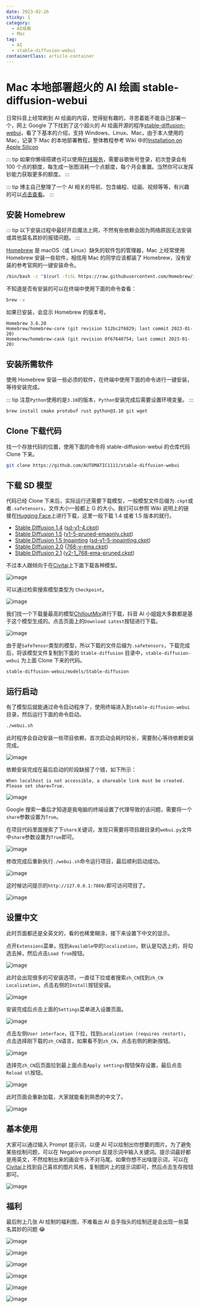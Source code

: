 ```yaml
---
date: 2023-02-26
sticky: 1
category:
  - AI绘画
  - Mac
tag:
  - AI
  - stable-diffusion-webui
containerClass: article-container
---
```


# Mac 本地部署超火的 AI 绘画 stable-diffusion-webui

日常抖音上经常刷到 AI 绘画的内容，觉得挺有趣的，寻思着能不能自己部署一个，网上 Google 了下找到了这个超火的 AI 绘画开源的程序[stable-diffusion-webui](https://github.com/AUTOMATIC1111/stable-diffusion-webui)，看了下基本的介绍，支持 Windows、Linux、Mac，由于本人使用的 Mac，记录下 Mac 的本地部署教程，整体教程参考 Wiki 中的[Installation on Apple Silicon](https://github.com/AUTOMATIC1111/stable-diffusion-webui/wiki/Installation-on-Apple-Silicon)

<!-- more -->

::: tip
如果你懒得搭建也可以使用[在线服务](https://getimg.ai/ref/4BPOzb5hx)，需要谷歌账号登录，初次登录会有 100 个点的额度，每生成一张图消耗一个点额度，每个月会重置。当然你可以发挥钞能力获取更多的额度。
:::

::: tip
博主自己整理了一个 AI 相关的导航、包含编程、绘画、视频等等，有兴趣的可以[点击查看](/nav/ai/hot.html)。
:::

## 安装 Homebrew

::: tip
以下安装过程中最好开启魔法上网，不然有些依赖会因为网络原因无法安装或其他莫名其妙的报错问题。
:::

[Homebrew](https://brew.sh/index_zh-cn) 是 macOS（或 Linux）缺失的软件包的管理器，Mac 上经常使用 Homebrew 安装一些软件，相信用 Mac 的同学应该都装了 Homebrew，没有安装的参考官网的一键安装命令。

```sh
/bin/bash -c "$(curl -fsSL https://raw.githubusercontent.com/Homebrew/install/HEAD/install.sh)"
```

不知道是否有安装的可以在终端中使用下面的命令查看：

```sh
brew -v
```

如果已安装，会显示 Homebrew 的版本号。

```
Homebrew 3.6.20
Homebrew/homebrew-core (git revision 512bc2f6829; last commit 2023-01-20)
Homebrew/homebrew-cask (git revision 0f67640754; last commit 2023-01-20)
```

## 安装所需软件

使用 Homebrew 安装一些必须的软件，在终端中使用下面的命令进行一键安装，等待安装完成。

::: tip
注意`Python`使用的是`3.10`的版本，`Python`安装完成后需要设置环境变量。
:::

```sh
brew install cmake protobuf rust python@3.10 git wget
```

## Clone 下载代码

找一个存放代码的位置，使用下面的命令将 stable-diffusion-webui 的仓库代码 Clone 下来。

```sh
git clone https://github.com/AUTOMATIC1111/stable-diffusion-webui
```

## 下载 SD 模型

代码已经 Clone 下来后，实际运行还需要下载模型，一般模型文件后缀为`.ckpt`或者`.safetensors`，文件大小一般都上 G 的大小。我们可以参照 Wiki 说明上的链接在[Hugging Face](https://huggingface.co/)上进行下载，这里一般下载 1.4 或者 1.5 版本的就行。

- [Stable DIffusion 1.4](https://huggingface.co/CompVis/stable-diffusion-v-1-4-original) ([sd-v1-4.ckpt](https://huggingface.co/CompVis/stable-diffusion-v-1-4-original/resolve/main/sd-v1-4.ckpt))
- [Stable Diffusion 1.5](https://huggingface.co/runwayml/stable-diffusion-v1-5) ([v1-5-pruned-emaonly.ckpt](https://huggingface.co/runwayml/stable-diffusion-v1-5/resolve/main/v1-5-pruned-emaonly.ckpt))
- [Stable Diffusion 1.5 Inpainting](https://huggingface.co/runwayml/stable-diffusion-inpainting) ([sd-v1-5-inpainting.ckpt](https://huggingface.co/runwayml/stable-diffusion-inpainting/resolve/main/sd-v1-5-inpainting.ckpt))
- [Stable Diffusion 2.0](https://huggingface.co/stabilityai/stable-diffusion-2) ([768-v-ema.ckpt](https://huggingface.co/stabilityai/stable-diffusion-2/resolve/main/768-v-ema.ckpt))
- [Stable Diffusion 2.1](https://huggingface.co/stabilityai/stable-diffusion-2-1) ([v2-1_768-ema-pruned.ckpt](https://huggingface.co/stabilityai/stable-diffusion-2-1/resolve/main/v2-1_768-ema-pruned.ckpt))

不过本人跟倾向于在[Civitai](https://civitai.com/)上下面下载各种模型。

![image](https://image.liubing.me/i/2023/02/26/63fb29c89a222.png)

可以通过检索搜索模型类型为 `Checkpoint`。

![image](https://image.liubing.me/i/2023/02/26/63fb2ae71c2e0.png)

我们找一个下载量最高的模型[ChilloutMix](https://civitai.com/models/6424/chilloutmix)进行下载，抖音 AI 小姐姐大多数都是基于这个模型生成的。点击页面上的`Download Latest`按钮进行下载。

![image](https://image.liubing.me/i/2023/02/26/63fb2b86d1154.png)

由于是`SafeTensor`类型的模型，所以下载的文件后缀为`.safetensors`，下载完成后，将该模型文件复制到下面的 `Stable-diffusion` 目录中，`stable-diffusion-webui` 为上面 Clone 下来的代码。

```
stable-diffusion-webui/models/Stable-diffusion
```

## 运行启动

有了模型后就能通过命令启动程序了，使用终端进入到`stable-diffusion-webui`目录，然后运行下面的命令启动。

```sh
./webui.sh
```

此时程序会自动安装一些项目依赖，首次启动会耗时较长，需要耐心等待依赖安装完成。

![image](https://image.liubing.me/i/2023/02/26/63fb2d15ca24b.png)

依赖安装完成在最后启动的阶段缺报了个错，如下所示：

```
When localhost is not accessible, a shareable link must be created. Please set share=True.
```

![image](https://image.liubing.me/i/2023/02/26/63fb2e13d2780.png)

Google 搜索一番后才知道是我电脑的终端设置了代理导致的该问题，需要将一个`share`参数设置为`True`。

在项目代码里面搜索了下`share`关键词，发现只需要将项目跟目录的`webui.py`文件中`share`参数设置为`True`即可。

![image](https://image.liubing.me/i/2023/02/26/63fb2eabd2cd0.png)

修改完成后重新执行`./webui.sh`命令运行项目，最后顺利启动成功。

![image](https://image.liubing.me/i/2023/02/26/63fb2f5670ecd.png)

这时候访问提示的`http://127.0.0.1:7860/`即可访问项目了。

![image](https://image.liubing.me/i/2023/02/26/63fb2fa0c736a.png)

## 设置中文

此时页面都还是全英文的，看的也稀里糊涂，接下来设置下中文的显示。

点开`Extensions`菜单，找到`Available`中的`localization`，默认是勾选上的，将勾选去掉，然后点击`Load from`按钮。

![image](https://image.liubing.me/i/2023/02/26/63fb306479afd.png)

此时会出现很多的可安装选项，一直往下拉或者搜索`zh_CN`找到`zh_CN Localization`，点击右侧的`Install`按钮安装。

![image](https://image.liubing.me/i/2023/02/26/63fb312d101eb.png)

安装完成后点击上面的`Settings`菜单进入设置页面。

![image](https://image.liubing.me/i/2023/02/26/63fb319871cb4.png)

点击左侧`User interface`，往下拉，找到`Localization (requires restart)`，点击选择刚下载的`zh_CN`语言，如果看不到`zh_CN`，点击右侧的刷新按钮。

![image](https://image.liubing.me/i/2023/02/26/63fb321b3be87.png)

选择完`zh_CN`后页面拉到最上面点击`Apply settings`按钮保存设置，最后点击`Reload Ul`按钮。

![image](https://image.liubing.me/i/2023/02/26/63fb32af949bf.png)

此时页面会重新加载，大家就能看到熟悉的中文了。

![image](https://image.liubing.me/i/2023/02/26/63fb32c6394ad.png)

## 基本使用

大家可以通过输入 Prompt 提示词，以便 AI 可以绘制出你想要的图片。为了避免某些绘制问题，可以在 Negative prompt 反提示词中输入关键词。提示词最好都是用英文，不然绘制出来的画会牛头不对马尾。如果你想不出啥提示词，可以在[Civitai](https://civitai.com/)上找到自己喜欢的图片风格，复制图片上的提示词即可，然后点击生存按钮即可。

![image](https://image.liubing.me/i/2023/02/26/63fb549130850.png)

## 福利

最后附上几张 AI 绘制的福利图，不难看出 AI 会手指头的绘制还是会出现一些莫名其妙的问题 😂

![image](https://image.liubing.me/i/2023/02/26/63fb51b64a5ac.jpeg)

![image](https://image.liubing.me/i/2023/02/26/63fb520e2295b.jpeg)

![image](https://image.liubing.me/i/2023/02/26/63fb521da99ac.jpeg)

![image](https://image.liubing.me/i/2023/02/26/63fb5230a8128.jpeg)

![image](https://image.liubing.me/i/2023/02/26/63fb5243d3674.jpeg)

![image](https://image.liubing.me/i/2023/02/26/63fb525234ae0.jpeg)
